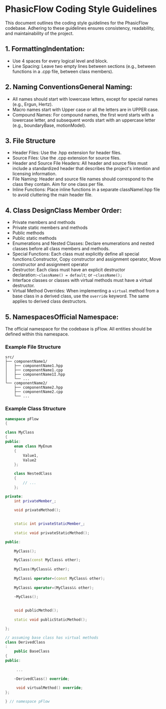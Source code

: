 # PhasicFlow Coding Style Guidelines
This document outlines the coding style guidelines for the PhasicFlow codebase. 
Adhering to these guidelines ensures consistency, readability, and maintainability of the project.
## 1. FormattingIndentation: 
* Use 4 spaces for every logical level and block.
* Line Spacing: Leave two empty lines between sections (e.g., between functions in a .cpp file, between class members).

## 2. Naming ConventionsGeneral Naming: 
* All names should start with lowercase letters, except for special names (e.g., Ergun, Hertz).
* Macro names start with Upper case or all the letters are in UPPER case.
* Compound Names: For compound names, the first word starts with a lowercase letter, and subsequent words start with an uppercase letter (e.g., boundaryBase, motionModel).

## 3. File Structure 
* Header Files: Use the .hpp extension for header files.
* Source Files: Use the .cpp extension for source files.
* Header and Source File Headers: All header and source files must include a standardized header that describes the project's intention and licensing information.
* File Naming: Header and source file names should correspond to the class they contain. Aim for one class per file.
* Inline Functions: Place inline functions in a separate classNameI.hpp file to avoid cluttering the main header file.

## 4. Class DesignClass Member Order:
* Private members and methods
* Private static members and methods
* Public methods
* Public static methods
* Enumerations and Nested Classes: Declare enumerations and nested classes before all class members and methods.
* Special Functions: Each class must explicitly define all special functions:Constructor, Copy constructor and assignment operator, Move constructor and assignment operator
* Destructor: Each class must have an explicit destructor declaration:`~className() = default`; or `~className();`
* Interface classes or classes with virtual methods must have a virtual destructor.
* Virtual Method Overrides: When implementing a `virtual` method from a base class in a derived class, use the `override` keyword. The same applies to derived class destructors.
## 5. NamespacesOfficial Namespace: 
The official namespace for the codebase is pFlow. All entities should be defined within this namespace.

### Example File Structure
```
src/
├── componentName1/
│   ├── componentName1.hpp
│   ├── componentName1.cpp
│   ├── componentName1I.hpp
│   └── ...
└── componentName2/
    ├── componentName2.hpp
    ├── componentName2.cpp
    └── ...
```
### Example Class Structure
```C++
namespace pFlow 
{

class MyClass 
{
public:
    enum class MyEnum 
    {
        Value1,
        Value2
    };

    class NestedClass 
    {
        // ...
    };

private:
    int privateMember_;
    
    void privateMethod();

    
    static int privateStaticMember_;
    
    static void privateStaticMethod();

public:
    
    MyClass();

    MyClass(const MyClass& other);
    
    MyClass(MyClass&& other);
    
    MyClass& operator=(const MyClass& other);
    
    MyClass& operator=(MyClass&& other);
    
    ~MyClass();

    
    void publicMethod();
    
    static void publicStaticMethod();

};

// assuming base class has virtual methods 
class DerivedClass 
: 
    public BaseClass 
{
public:
     
     ...

    ~DerivedClass() override;
    
     void virtualMethod() override;
};

} // namespace pFlow
``` 
